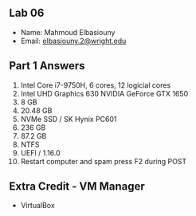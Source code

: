 ## Lab 06

- Name: Mahmoud Elbasiouny
- Email: elbasiouny.2@wright.edu

## Part 1 Answers

1. Intel Core i7-9750H, 6 cores, 12 logicial cores
2. Intel UHD Graphics 630
   NVIDIA GeForce GTX 1650
3. 8 GB
4. 20.48 GB
5. NVMe SSD / SK Hynix PC601
6. 236 GB
7. 87.2 GB
8. NTFS
9. UEFI / 1.16.0
10. Restart computer and spam press F2 during POST

## Extra Credit - VM Manager

- VirtualBox
